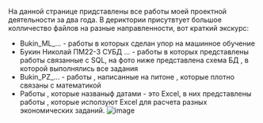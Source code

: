 На данной странице придставлены все работы моей проектной деятельности за два года.
В дериктории присутвтует большое колличество файлов на разные направленности, вот краткий экскурс:
- Bukin_ML_... - работы в которых сделан упор на машинное обучение 
- Букин Николай ПМ22-3 СУБД ... - работы в которых представлены работы связанные с SQL, на фото ниже представлена схема БД , в которой выполнялись все задания
- Bukin_PZ_... - работы , написанные на питоне , которые плотно связаны с математикой 
- Работы , которые названыф датами - это Excel, в них представлены работы , которые исползуют Excel для расчета разных экономических заданий.
![image](https://github.com/user-attachments/assets/2de313bc-8017-4509-8c84-a0255ebbdba8)
